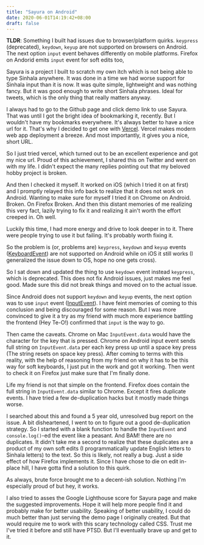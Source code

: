 ```yaml
---
title: "Sayura on Android"
date: 2020-06-01T14:19:42+08:00
draft: false
---
```


**TLDR**: Something I built had issues due to browser/platform quirks.
`keypress` (deprecated), `keydown`, `keyup` are not supported on browsers on
Android. The next option `input` event behaves differently on mobile platforms.
Firefox on Andorid emits `input` event for soft edits too,

Sayura is a project I built to scratch my own itch which is not being able to
type Sinhala anywhere. It was done in a time we had worse support for Sinhala
input than it is now. It was quite simple, lightweight and was nothing fancy.
But it was good enough to write short Sinhala phrases. Ideal for tweets,
which is the only thing that really matters anyway.

I always had to go to the Github page and click demo link to use Sayura. That
was until I got the bright idea of bookmarking it, recently. But I wouldn't
have my bookmarks everywhere. It's always better to have a nice url for it.
That's why I decided to get one with [Vercel](https://vercel.com/). Vercel
makes modern web app deployment a breeze. And most importantly,  it gives you
a nice, short URL.

So I just tried vercel, which turned out to be an excellent experience and got
my nice url. Proud of this achievement, I shared this on Twitter and went on
with my life. I didn't expect the many replies pointing out that my beloved
hobby project is broken.

And then I checked it myself. It worked on iOS (which I tried it on at first)
and I promptly relayed this info back to realize that it does not work on
Android. Wanting to make sure for myself I tried it on Chrome on Android.
Broken. On Firefox Broken. And then this distant memories of me realizing this
very fact, lazily trying to fix it and realizing it ain't worth the effort
creeped in. Oh well.

Luckily this time, I had more energy and drive to look deeper in to it. There
were people trying to use it but failing. It's probably worth fixing it.

So the problem is (or, problems are) `keypress`, `keydown` and `keyup` events
([KeyboardEvent](https://developer.mozilla.org/en-US/docs/Web/API/KeyboardEvent))
are not supported on Android while on iOS it still works (I generalized the
issue down to OS, hope no one gets cross).

So I sat down and updated the thing to use `keydown` event instead `keypress`,
which is deprecated. This does not fix Android issues, just makes me feel good.
Made sure this did not break things and moved on to the actual issue.

Since Android does not support `keydown` and `keyup` events, the next option
was to use `input` event
([InputEvent](https://developer.mozilla.org/en-US/docs/Web/API/HTMLElement/input_event)).
I have feint memories of coming to this conclusion and being discouraged for
some reason. But I was more convinced to give it a try as my friend with much
more experience battling the frontend (Hey Te-O!) confirmed that `input` is
the way to go.

Then came the caveats. Chrome on Mac `InputEvent.data` would have the character
for the key that is pressed. Chrome on Android input event sends full string on
`InputEvent.data` per each key press up until a space key press (The string
resets on space key press). After coming to terms with this reality, with
the help of reasoning from my friend on why it has to be this way for soft
keyboards, I just put in the work and got it working. Then went to check it
on Firefox just make sure that I'm finally done.

Life my friend is not that simple on the frontend. Firefox does contain the
full string in `InputEvent.data` similar to Chrome. Except it
fires duplicate events. I have tried a few de-duplication hacks but it mostly
made things worse.

I searched about this and found a 5 year old, unresolved bug report on the
issue. A bit disheartened, I went to on to figure out a good de-duplication
strategy. So I started with a blank function to handle the `InputEvent` and
`console.log()`-ed the event like a peasant. And BAM! there are no duplicates.
It didn't take me a second to realize that these duplicates are a product of my
own soft edits (I programmatically update English letters to Sinhala letters)
to the text. So this is likely, not really a bug. Just a side effect of how
Firefox implements it. Since I have chose to die on edit in-place hill, I have
gotta find a solution to this quirk.

As always, brute force brought me to a decent-ish solution. Nothing I'm
especially proud of but hey, it works.

I also tried to asses the Google Lighthouse score for Sayura page and make the
suggested improvements. Hope it will help more people find it and probably make
for better usability. Speaking of better usability, I could do much better than
just serving the demo page I originally created. But that would require me
to work with this scary technology called CSS. Trust me I've tried it
before and still have PTSD. But I'll eventually brave up and get to it.
